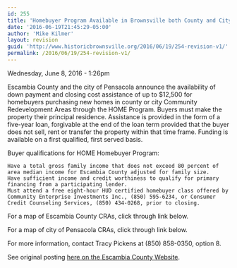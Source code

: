 ```yaml
---
id: 255
title: 'Homebuyer Program Available in Brownsville both County and City'
date: '2016-06-19T21:45:29-05:00'
author: 'Mike Kilmer'
layout: revision
guid: 'http://www.historicbrownsville.org/2016/06/19/254-revision-v1/'
permalink: /2016/06/19/254-revision-v1/
---
```


Wednesday, June 8, 2016 - 1:26pm

Escambia County and the city of Pensacola announce the availability of down payment and closing cost assistance of up to $12,500  for homebuyers purchasing new homes in county or city Community Redevelopment Areas through the HOME Program. Buyers must make the property their principal residence. Assistance is provided in the form of a five-year loan, forgivable at the end of the loan term provided that the buyer does not sell, rent or transfer the property within that time frame. Funding is available on a first qualified, first served basis.

Buyer qualifications for HOME Homebuyer Program:

    Have a total gross family income that does not exceed 80 percent of area median income for Escambia County adjusted for family size.
    Have sufficient income and credit worthiness to qualify for primary financing from a participating lender.
    Must attend a free eight-hour HUD certified homebuyer class offered by Community Enterprise Investments Inc., (850) 595-6234, or Consumer Credit Counseling Services, (850) 434-0268, prior to closing.

For a map of Escambia County CRAs, click through link below.

For a map of city of Pensacola CRAs, click through link below.

For more information, contact Tracy Pickens at (850) 858-0350, option 8. 


See original posting <a href="http://myescambia.com/home/news/home-homebuyer-program-available-cras">here on the Escambia County Website</a>.